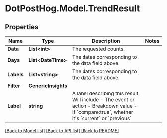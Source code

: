 # DotPostHog.Model.TrendResult

## Properties

Name | Type | Description | Notes
------------ | ------------- | ------------- | -------------
**Data** | **List&lt;int&gt;** | The requested counts. | 
**Days** | **List&lt;DateTime&gt;** | The dates corresponding to the data field above. | 
**Labels** | **List&lt;string&gt;** | The dates corresponding to the data field above. | 
**Filter** | [**GenericInsights**](GenericInsights.md) |  | 
**Label** | **string** | A label describing this result. Will include - The event or action - Breakdown value - If &#x60;compare:true&#x60;, whether it&#39;s &#x60;current&#x60; or &#x60;previous&#x60; | 

[[Back to Model list]](../README.md#documentation-for-models) [[Back to API list]](../README.md#documentation-for-api-endpoints) [[Back to README]](../README.md)

